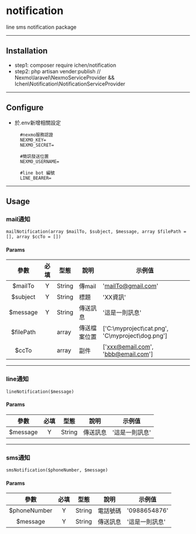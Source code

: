 # notification

line  sms notification package

---

## Installation

- step1: composer require ichen/notification
- step2: php artisan vender:publish // Nexmo\laravel\NexmoServiceProvider && Ichen\Notification\NotificationServiceProvider

---
## Configure

- 於.env新增相關設定

        #nexmo服務認證
        NEXMO_KEY= 
        NEXMO_SECRET=
 
        #簡訊發送位置
        NEXMO_USERNAME= 
        
        #line bot 編號
        LINE_BEARER=
---
## Usage

### **mail通知**

    mailNotification(array $mailTo, $subject, $message, array $filePath = [], array $ccTo = [])

#### Params

|   參數    | 必填  | 型態   | 說明         | 示例值                                          |
| :-------: | :---: | ------ | ------------ | ----------------------------------------------- |
|  $mailTo  |   Y   | String | 傳mail       | 'mailTo@gmail.com'                              |
| $subject  |   Y   | String | 標題         | 'XX資訊'                                        |
| $message  |   Y   | String | 傳送訊息     | '這是一則訊息'                                  |
| $filePath |       | array  | 傳送檔案位置 | ['C:\myproject\cat.png', 'C\myproject\dog.png'] |
|   $ccTo   |       | array  | 副件         | ['xxx@email.com', 'bbb@email.com']              |

---

### **line通知**

    lineNotification($message)

#### Params

|   參數   | 必填  | 型態   | 說明     | 示例值         |
| :------: | :---: | ------ | -------- | -------------- |
| $message |   Y   | String | 傳送訊息 | '這是一則訊息' |

---

### **sms通知**

    smsNotification($phoneNumber, $message)

#### Params

|     參數     | 必填  | 型態   | 說明     | 示例值         |
| :----------: | :---: | ------ | -------- | -------------- |
| $phoneNumber |   Y   | String | 電話號碼 | '0988654876'   |
|   $message   |   Y   | String | 傳送訊息 | '這是一則訊息' |
